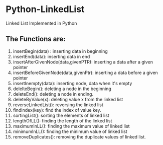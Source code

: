 # Python-LinkedList
Linked List Implemented in Python

The Functions are: 
------------------
1. insertBegin(data) : inserting data in beginning
2. insertEnd(data): inserting data in end
3. insertAfterGivenNode(data,givenPTR): inserting a data after a given pointer
4. insertBeforeGivenNode(data,givenPtr): inserting a data before a given pointer
5. insertInempty(data): inserting node, data when it's empty
6. delelteBegin(): deleting a node in the beginning
7. deleteEnd(): deleting a node in ending.
8. deleteByValue(x): deleting value x from the linked list
9. reverseLinkedList(): reversing the linked list
10. findIndex(key): find the index of value key.
11. sortingList(): sorting the elements of linked list 
12. lengthOfLL(): finding the length of the linked list
13. maximumInLL(): finding the maximum value of linked list
14. minimumInLL(): finding the minimum value of linked list
15. removeDuplicates(): removing the duplicate values of linked list.
